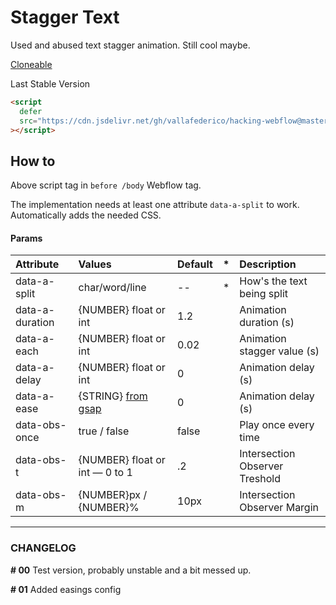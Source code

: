 # Stagger Text

Used and abused text stagger animation. Still cool maybe.

[Cloneable](/)

Last Stable Version

```html
<script
  defer
  src="https://cdn.jsdelivr.net/gh/vallafederico/hacking-webflow@master/dist/text-split.01.js"
></script>
```

## How to

Above script tag in `before /body` Webflow tag.

The implementation needs at least one attribute `data-a-split` to work.
Automatically adds the needed CSS.

#### Params

| Attribute       | Values                                                     | Default | \*  | Description                    |
| :-------------- | :--------------------------------------------------------- | :------ | :-- | :----------------------------- |
| data-a-split    | char/word/line                                             | --      | \*  | How's the text being split     |
| data-a-duration | {NUMBER} float or int                                      | 1.2     |     | Animation duration (s)         |
| data-a-each     | {NUMBER} float or int                                      | 0.02    |     | Animation stagger value (s)    |
| data-a-delay    | {NUMBER} float or int                                      | 0       |     | Animation delay (s)            |
| data-a-ease     | {STRING} [from gsap](https://greensock.com/docs/v2/Easing) | 0       |     | Animation delay (s)            |
| data-obs-once   | true / false                                               | false   |     | Play once every time           |
| data-obs-t      | {NUMBER} float or int — 0 to 1                             | .2      |     | Intersection Observer Treshold |
| data-obs-m      | {NUMBER}px / {NUMBER}%                                     | 10px    |     | Intersection Observer Margin   |

---

### CHANGELOG

**# 00**
Test version, probably unstable and a bit messed up.

**# 01**
Added easings config
